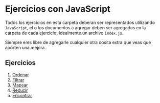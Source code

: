 # Ejercicios con JavaScript

Todos los ejercicios en esta carpeta deberan ser representados utilizando `JavaScript`, el o los documentos a agregar deben ser agregados en la carpeta de cada ejercicio, idealmente un archivo `index.js`.

Siempre eres libre de agregarle cualquier otra cosita extra que veas que aporten una mejora.

## Ejercicios
1. [Ordenar](./01-ordenar/readme.md)
2. [Filtrar](./02-filtrar/readme.md)
3. [Mapear](./03-mapear/readme.md)
4. [Reducir](./04-reducir/readme.md)
5. [Encontrar](./05-encontrar/readme.md)